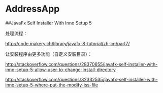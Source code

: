 # AddressApp
##JavaFx Self Installer With Inno Setup 5

处理流程：

http://code.makery.ch/library/javafx-8-tutorial/zh-cn/part7/

让安装程序由更多功能（自定义安装目录）：

http://stackoverflow.com/questions/28370655/javafx-self-installer-with-inno-setup-5-allow-user-to-change-install-directory

http://stackoverflow.com/questions/32332535/javafx-self-installer-with-inno-setup-5-where-put-the-modify-iss-file
